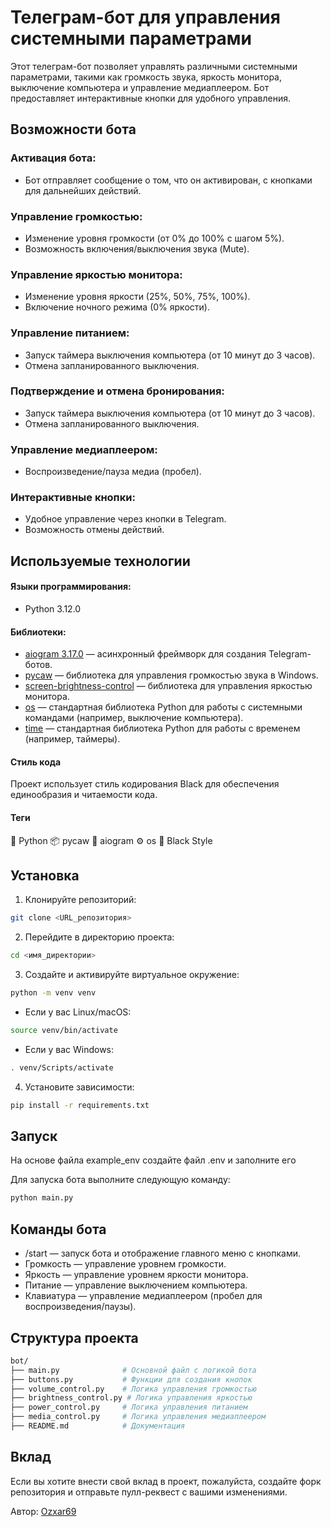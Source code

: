 # Телеграм-бот для управления системными параметрами


Этот телеграм-бот позволяет управлять различными системными параметрами, такими как громкость звука, яркость монитора, выключение компьютера и управление медиаплеером. Бот предоставляет интерактивные кнопки для удобного управления.

## Возможности бота


### Активация бота:
* Бот отправляет сообщение о том, что он активирован, с кнопками для дальнейших действий.
### Управление громкостью:
* Изменение уровня громкости (от 0% до 100% с шагом 5%).
* Возможность включения/выключения звука (Mute).
### Управление яркостью монитора:
* Изменение уровня яркости (25%, 50%, 75%, 100%).
* Включение ночного режима (0% яркости).
### Управление питанием:
* Запуск таймера выключения компьютера (от 10 минут до 3 часов).
* Отмена запланированного выключения.
### Подтверждение и отмена бронирования:
* Запуск таймера выключения компьютера (от 10 минут до 3 часов).
* Отмена запланированного выключения.
### Управление медиаплеером:
* Воспроизведение/пауза медиа (пробел).
### Интерактивные кнопки:
* Удобное управление через кнопки в Telegram.
* Возможность отмены действий.
## Используемые технологии
#### Языки программирования:
* Python 3.12.0
#### Библиотеки:
* [aiogram  3.17.0](https://docs.aiogram.dev/en/latest/) — асинхронный фреймворк для создания Telegram-ботов.
* [pycaw](https://github.com/AndreMiras/pycaw) — библиотека для управления громкостью звука в Windows.
* [screen-brightness-control](https://pypi.org/project/screen-brightness-control/) — библиотека для управления яркостью монитора.
* [os](https://docs.python.org/3/library/os.html) — стандартная библиотека Python для работы с системными командами (например, выключение компьютера).
* [time](https://docs.python.org/3/library/time.html) — стандартная библиотека Python для работы с временем (например, таймеры).
#### Стиль кода
Проект использует стиль кодирования Black для обеспечения единообразия и читаемости кода.
#### Теги
🐍 Python
📦 pycaw
📱 aiogram
⚙️ os
🎨 Black Style

## Установка

1. Клонируйте репозиторий:
``` bash
git clone <URL_репозитория>
```
2. Перейдите в директорию проекта:
``` bash
cd <имя_директории>
```
3. Создайте и активируйте виртуальное окружение:
``` bash
python -m venv venv 
``` 
* Если у вас Linux/macOS:
``` bash
source venv/bin/activate
```
* Если у вас Windows:
``` bash
. venv/Scripts/activate 
```
4. Установите зависимости:
``` bash
pip install -r requirements.txt
```
## Запуск
На основе файла example_env создайте файл .env и заполните его

Для запуска бота выполните следующую команду:
``` bash
python main.py
```
## Команды бота
* /start — запуск бота и отображение главного меню с кнопками.
* Громкость — управление уровнем громкости.
* Яркость — управление уровнем яркости монитора.
* Питание — управление выключением компьютера.
* Клавиатура — управление медиаплеером (пробел для воспроизведения/паузы).

## Структура проекта
``` bash
bot/
├── main.py              # Основной файл с логикой бота
├── buttons.py           # Функции для создания кнопок
├── volume_control.py    # Логика управления громкостью
├── brightness_control.py # Логика управления яркостью
├── power_control.py     # Логика управления питанием
├── media_control.py     # Логика управления медиаплеером
├── README.md            # Документация
```


## Вклад
Если вы хотите внести свой вклад в проект, пожалуйста, создайте форк репозитория и отправьте пулл-реквест с вашими изменениями.

Автор: [Ozxar69](https://github.com/Ozxar69)